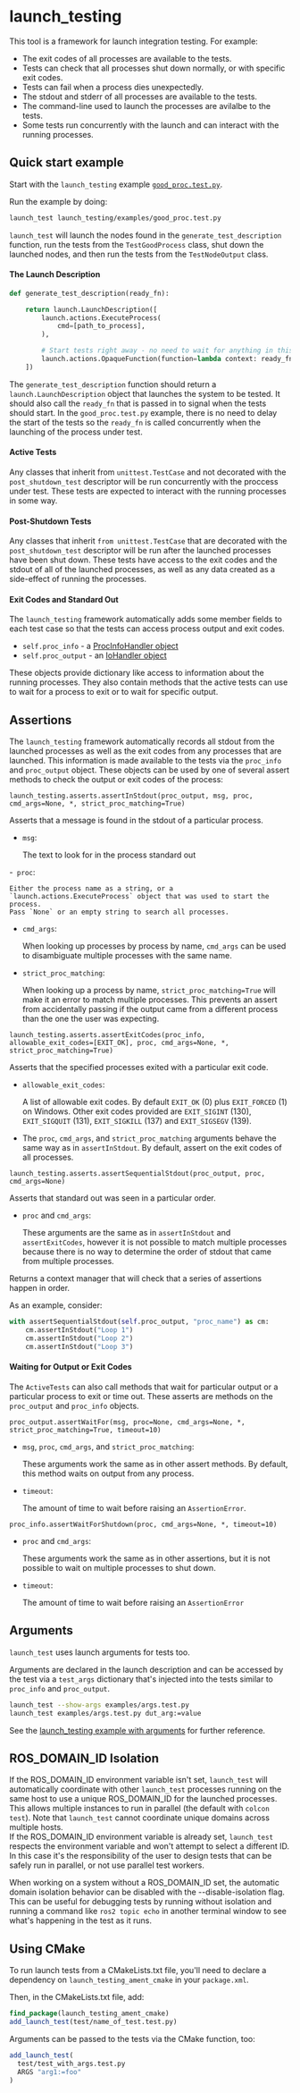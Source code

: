 # launch_testing

This tool is a framework for launch integration testing. For example:

  * The exit codes of all processes are available to the tests.
  * Tests can check that all processes shut down normally, or with specific exit codes.
  * Tests can fail when a process dies unexpectedly.
  * The stdout and stderr of all processes are available to the tests.
  * The command-line used to launch the processes are avilalbe to the tests.
  * Some tests run concurrently with the launch and can interact with the running processes.

## Quick start example

Start with the `launch_testing` example [`good_proc.test.py`](examples/good_proc.test.py).

Run the example by doing:

```sh
launch_test launch_testing/examples/good_proc.test.py
```

`launch_test` will launch the nodes found in the `generate_test_description` function, run the tests from the `TestGoodProcess` class, shut down the launched nodes, and then run the tests from the `TestNodeOutput` class.

#### The Launch Description


```python
def generate_test_description(ready_fn):

    return launch.LaunchDescription([
        launch.actions.ExecuteProcess(
            cmd=[path_to_process],
        ),

        # Start tests right away - no need to wait for anything in this example
        launch.actions.OpaqueFunction(function=lambda context: ready_fn()),
    ])
```

The `generate_test_description` function should return a `launch.LaunchDescription` object that launches the system to be tested.
It should also call the `ready_fn` that is passed in to signal when the tests should start.  In the `good_proc.test.py` example, there is no need to delay the start of the tests so the `ready_fn` is called concurrently when the launching of the process under test.

#### Active Tests

Any classes that inherit from `unittest.TestCase` and not decorated with the `post_shutdown_test` descriptor will be run concurrently with the proccess under test.
These tests are expected to interact with the running processes in some way.

#### Post-Shutdown Tests

Any classes that inherit `from unittest.TestCase` that are decorated with the `post_shutdown_test` descriptor will be run after the launched processes have been shut down.
These tests have access to the exit codes and the stdout of all of the launched processes, as well as any data created as a side-effect of running the processes.

#### Exit Codes and Standard Out

The `launch_testing` framework automatically adds some member fields to each test case so that the tests can access process output and exit codes.

 - `self.proc_info` - a [ProcInfoHandler object](launch_testing/proc_info_handler.py)
 - `self.proc_output` - an [IoHandler object](launch_testing/io_handler.py)

These objects provide dictionary like access to information about the running processes.
They also contain methods that the active tests can use to wait for a process to exit or to wait for specific output.

## Assertions

The `launch_testing` framework automatically records all stdout from the launched processes as well as the exit codes from any processes that are launched.
This information is made available to the tests via the `proc_info` and `proc_output` object.
These objects can be used by one of several assert methods to check the output or exit codes of the process:

`launch_testing.asserts.assertInStdout(proc_output, msg, proc, cmd_args=None, *, strict_proc_matching=True)`

Asserts that a message is found in the stdout of a particular process.

  - `msg`:

    The text to look for in the process standard out

  -` proc`:

    Either the process name as a string, or a `launch.actions.ExecuteProcess` object that was used to start the process.
    Pass `None` or an empty string to search all processes.

  - `cmd_args`:

    When looking up processes by process by name, `cmd_args` can be used to disambiguate multiple processes with the same name.

  - `strict_proc_matching`:

    When looking up a process by name, `strict_proc_matching=True` will make it an error to match multiple processes.
    This prevents an assert from accidentally passing if the output came from a different process than the one the user was expecting.

`launch_testing.asserts.assertExitCodes(proc_info, allowable_exit_codes=[EXIT_OK], proc, cmd_args=None, *, strict_proc_matching=True)`

Asserts that the specified processes exited with a particular exit code.

  - `allowable_exit_codes`:

    A list of allowable exit codes.
    By default `EXIT_OK` (0) plus `EXIT_FORCED` (1) on Windows.
    Other exit codes provided are `EXIT_SIGINT` (130), `EXIT_SIGQUIT` (131), `EXIT_SIGKILL` (137) and `EXIT_SIGSEGV` (139).

  - The `proc`, `cmd_args`, and `strict_proc_matching` arguments behave the same way as in `assertInStdout`.
    By default, assert on the exit codes of all processes.

`launch_testing.asserts.assertSequentialStdout(proc_output, proc, cmd_args=None)`

Asserts that standard out was seen in a particular order.

  - `proc` and `cmd_args`:

    These arguments are the same as in `assertInStdout` and `assertExitCodes`, however it is not possible to match multiple processes because there is no way to determine the order of stdout that came from multiple processes.

Returns a context manager that will check that a series of assertions happen in order.

As an example, consider:

```python
with assertSequentialStdout(self.proc_output, "proc_name") as cm:
    cm.assertInStdout("Loop 1")
    cm.assertInStdout("Loop 2")
    cm.assertInStdout("Loop 3")
```

#### Waiting for Output or Exit Codes

The `ActiveTests` can also call methods that wait for particular output or a particular process to exit or time out.
These asserts are methods on the `proc_output` and `proc_info` objects.

`proc_output.assertWaitFor(msg, proc=None, cmd_args=None, *, strict_proc_matching=True, timeout=10)`

  - `msg`, `proc`, `cmd_args`, and `strict_proc_matching`:

    These arguments work the same as in other assert methods.
    By default, this method waits on output from any process.

  - `timeout`:

    The amount of time to wait before raising an `AssertionError`.

`proc_info.assertWaitForShutdown(proc, cmd_args=None, *, timeout=10)`

  - `proc` and `cmd_args`:

    These arguments work the same as in other assertions, but it is not possible to wait on multiple processes to shut down.

  - `timeout`:

    The amount of time to wait before raising an `AssertionError`

## Arguments

`launch_test` uses launch arguments for tests too.

Arguments are declared in the launch description and can be accessed by the test via a `test_args` dictionary that's injected into the tests similar to `proc_info` and `proc_output`.

```sh
launch_test --show-args examples/args.test.py
launch_test examples/args.test.py dut_arg:=value
```

See the [launch_testing example with arguments](examples/args.test.py) for further reference.

## ROS_DOMAIN_ID Isolation

If the ROS_DOMAIN_ID environment variable isn't set, `launch_test` will automatically coordinate with other `launch_test` processes running on the same host
to use a unique ROS_DOMAIN_ID for the launched processes.
This allows multiple instances to run in parallel (the default with `colcon test`).
Note that `launch_test` cannot coordinate unique domains across multiple hosts.  
If the ROS_DOMAIN_ID environment variable is already set, `launch_test` respects the environment variable and won't attempt to select a different ID.
In this case it's the responsibility of the user to design tests that can be safely run in parallel, or not use parallel test workers.

When working on a system without a ROS_DOMAIN_ID set, the automatic domain isolation behavior can be disabled with the --disable-isolation flag.
This can be useful for debugging tests by running without isolation and running a command like `ros2 topic echo` in another terminal window to see what's
happening in the test as it runs.

## Using CMake

To run launch tests from a CMakeLists.txt file, you'll need to declare a dependency on
`launch_testing_ament_cmake` in your `package.xml`.

Then, in the CMakeLists.txt file, add:

```cmake
find_package(launch_testing_ament_cmake)
add_launch_test(test/name_of_test.test.py)
```

Arguments can be passed to the tests via the CMake function, too:

```cmake
add_launch_test(
  test/test_with_args.test.py
  ARGS "arg1:=foo"
)
```
